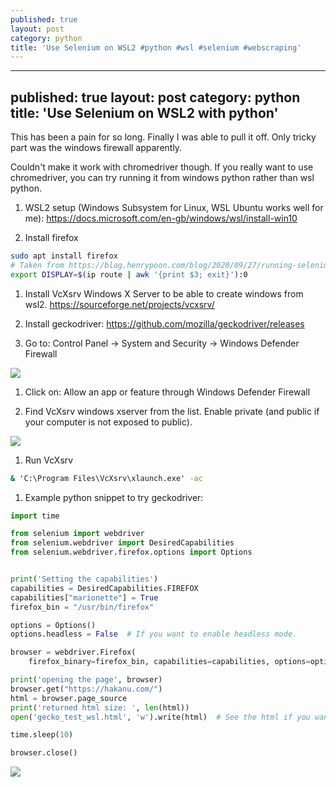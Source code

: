 ```yaml
---
published: true
layout: post
category: python
title: 'Use Selenium on WSL2 #python #wsl #selenium #webscraping'
---
```

---
published: true
layout: post
category: python
title: 'Use Selenium on WSL2 with python'
---

This has been a pain for so long. Finally I was able to pull it off. Only tricky part was the windows firewall apparently.

Couldn't make it work with chromedriver though. If you really want to use chromedriver, you can try running it from windows python rather than wsl python.

1. WSL2 setup (Windows Subsystem for Linux, WSL Ubuntu works well for me): https://docs.microsoft.com/en-gb/windows/wsl/install-win10

1. Install firefox

```bash
sudo apt install firefox
# Taken from https://blog.henrypoon.com/blog/2020/09/27/running-selenium-webdriver-on-wsl2/
export DISPLAY=$(ip route | awk '{print $3; exit}'):0
```

1. Install VcXsrv Windows X Server to be able to create windows from wsl2. https://sourceforge.net/projects/vcxsrv/

1. Install geckodriver: https://github.com/mozilla/geckodriver/releases

1. Go to:
Control Panel -> System and Security -> Windows Defender Firewall

![](https://devdala.files.wordpress.com/2021/03/screenshot-2021-03-13-151908.jpg)

1. Click on:
Allow an app or feature through Windows Defender Firewall

1. Find VcXsrv windows xserver from the list. Enable private (and public if your computer is not exposed to public).

![](https://devdala.files.wordpress.com/2021/03/screenshot-2021-03-13-152012.jpg)

1. Run VcXsrv

```bat
& 'C:\Program Files\VcXsrv\xlaunch.exe' -ac
```

1. Example python snippet to try geckodriver:

```python
import time

from selenium import webdriver
from selenium.webdriver import DesiredCapabilities
from selenium.webdriver.firefox.options import Options


print('Setting the capabilities')
capabilities = DesiredCapabilities.FIREFOX
capabilities["marionette"] = True
firefox_bin = "/usr/bin/firefox"

options = Options()
options.headless = False  # If you want to enable headless mode.

browser = webdriver.Firefox(
    firefox_binary=firefox_bin, capabilities=capabilities, options=options)

print('opening the page', browser)
browser.get("https://hakanu.com/")
html = browser.page_source
print('returned html size: ', len(html))
open('gecko_test_wsl.html', 'w').write(html)  # See the html if you want.

time.sleep(10)

browser.close()
```

![](https://devdala.files.wordpress.com/2021/03/screenshot-2021-03-13-152207.jpg)